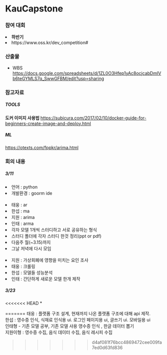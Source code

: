 # KauCapstone

### 참여 대회 
  <li> <strong> 하반기 </strong></li>
    <li> https://www.oss.kr/dev_competition# </li>

### 산출물 ###

* WBS 
https://docs.google.com/spreadsheets/d/1ZL0O3Hfep1yAc8ocjcabDmIVb6teGYMLS7q_SwwGFBM/edit?usp=sharing



### 참고자료 ###
  ##### TOOLS #####
   <strong>도커 이미지 사용법   </strong>
   https://subicura.com/2017/02/10/docker-guide-for-beginners-create-image-and-deploy.html 
  
  ##### ML ######
  
  https://otexts.com/fppkr/arima.html 
  
  
  
  ### 회의 내용 ###
  
  ##### 3/11 #####
  <li>언어 : python</li>
  <li>개발환경 : goorm ide</li>
  </br>
  <li>태웅 : ar</li>
  <li>한섭 : ma</li>
  <li>지원 : arima</li>
  <li>인태 : arma</li>
  <li>각자 모델 1개씩 스터디하고 서로 공유하는 형식</li>
  <li>스터디 폴더에 각자 스터디 한것 정리(ppt or pdf)</li>
  <li>다음주 월(~3.15)까지</li>
  <li>그날 저녁에 다시 모임</li>
  </br>
  <li>지원 : 가상회폐에 영향을 미치는 요인 조사</li>
  <li>태웅 : 크롤링</li>
  <li>한섭 : 모델들 성능분석</li>
  <li>인태 : 간단하게 새로운 모델 한개 제작</li>

  ##### 3/23 #####
  
<<<<<<< HEAD
  *
  
  
=======
  태웅 : 플랫폼 구조 설계, 현재까지 나온 플랫폼 구조에 대해 api 제작.<br>
  한섭 :  영수증 인식, 식재료 인식용 ui.  로그인 페이지용 ui, 글쓰기 ui. 모바일용 ui<br>
  인태형 - 기존 모델 공부, 기존 모델 사용 영수증 인식 , 한글 데이터 뽑기<br>
  지원이형 : 영수증 수집, 음식 데이터 수집, 음식 레시피 수집<br>
>>>>>>> d4af081f76bcc4869472cee009fa7ed0d63fd836
